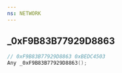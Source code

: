 ```yaml
---
ns: NETWORK
---
```

## _0xF9B83B77929D8863

```c
// 0xF9B83B77929D8863 0xBEDC4503
Any _0xF9B83B77929D8863();
```

